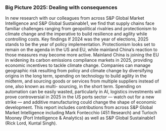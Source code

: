 ### Big Picture 2025: Dealing with consequences 

 In new research with our colleagues from across S&P Global Market Intelligence and S&P Global Sustainable1, we find that supply chains face familiar challenges ranging from geopolitical rivalries and protectionism to climate change and the imperative to build resilience and agility while controlling costs. Key findings If 2024 was the year of elections, 2025 stands to be the year of policy implementation. Protectionism looks set to remain on the agenda in the US and EU, while mainland China’s reaction to those measures may become more active. Mainland China is joining the EU in widening its carbon emissions compliance markets in 2025, providing economic incentives to tackle climate change. Companies can manage geographic risk resulting from policy and climate change by diversifying origins in the long term, spending on technology to build agility in the midterm, and sourcing goods or services from multiple suppliers instead of one, also known as multi- sourcing, in the short term. Spending on automation can be easily wasted, particularly in AI, logistics investments will prove controversial in 2025 in the US ports sector — watch out for a new strike — and additive manufacturing could change the shape of economic development. This report includes contributions from across S&P Global Market Intelligence including Mark Fontecchio (451 Research) and Turloch Mooney (Port Intelligence & Analytics) as well as S&P Global Sustainable1 (Rick Lord, Kuntal Singh). 


